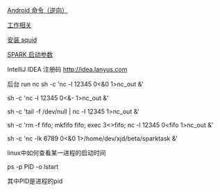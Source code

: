 [Android 命令（逆向）](https://github.com/xjl219/work/wiki/android-%E5%91%BD%E4%BB%A4)

[工作相关](https://github.com/xjl219/work/wiki/%E5%B7%A5%E4%BD%9C%E7%9B%B8%E5%85%B3)

[安装 squid](https://github.com/xjl219/work/wiki/%E5%AE%89%E8%A3%85-squid)


[SPARK 启动参数](https://github.com/xjl219/work/wiki/SPARK-%E5%90%AF%E5%8A%A8%E5%8F%82%E6%95%B0)

IntelliJ IDEA 注册码
http://idea.lanyus.com

后台 run nc
sh -c 'nc -l 12345 0<&0 1>nc_out &'

sh -c 'nc -l 12345 0<&- 1>nc_out &'

sh -c 'tail -f /dev/null | nc -l 12345 1>nc_out &'

sh -c 'rm -f fifo; mkfifo fifo; exec 3<>fifo; nc -l 12345 0<fifo 1>nc_out &'

sh -c 'nc -lk 6789 0<&0 1>/home/dev/xjd/beta/sparktask &'


linux中如何查看某一进程的启动时间


ps -p PID -o lstart

其中PID是进程的pid
